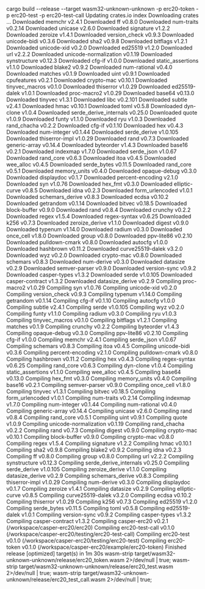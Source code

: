 cargo build --release --target wasm32-unknown-unknown  -p erc20-token  -p erc20-test  -p erc20-test-call
    Updating crates.io index
 Downloading crates ...
  Downloaded memchr v2.4.1
  Downloaded ff v0.8.0
  Downloaded num-traits v0.2.14
  Downloaded unicase v2.6.0
  Downloaded signature v1.2.2
  Downloaded zeroize v1.4.1
  Downloaded version_check v0.9.3
  Downloaded unicode-bidi v0.3.6
  Downloaded sha2 v0.9.8
  Downloaded bitflags v1.2.1
  Downloaded unicode-xid v0.2.0
  Downloaded ed25519 v1.2.0
  Downloaded url v2.2.2
  Downloaded unicode-normalization v0.1.19
  Downloaded synstructure v0.12.3
  Downloaded cfg-if v1.0.0
  Downloaded static_assertions v1.1.0
  Downloaded blake2 v0.9.2
  Downloaded num-rational v0.4.0
  Downloaded matches v0.1.9
  Downloaded uint v0.9.1
  Downloaded cpufeatures v0.2.1
  Downloaded crypto-mac v0.10.1
  Downloaded tinyvec_macros v0.1.0
  Downloaded thiserror v1.0.29
  Downloaded ed25519-dalek v1.0.1
  Downloaded proc-macro2 v1.0.29
  Downloaded base64 v0.13.0
  Downloaded tinyvec v1.3.1
  Downloaded libc v0.2.101
  Downloaded subtle v2.4.1
  Downloaded hmac v0.10.1
  Downloaded toml v0.5.8
  Downloaded dyn-clone v1.0.4
  Downloaded serde_derive_internals v0.25.0
  Downloaded quote v1.0.9
  Downloaded funty v1.1.0
  Downloaded ryu v1.0.3
  Downloaded rand_chacha v0.2.2
  Downloaded cfg-if v0.1.10
  Downloaded hex v0.4.3
  Downloaded num-integer v0.1.44
  Downloaded serde_derive v1.0.105
  Downloaded thiserror-impl v1.0.29
  Downloaded rand v0.7.3
  Downloaded generic-array v0.14.4
  Downloaded byteorder v1.4.3
  Downloaded base16 v0.2.1
  Downloaded indexmap v1.7.0
  Downloaded serde_json v1.0.67
  Downloaded rand_core v0.6.3
  Downloaded itoa v0.4.5
  Downloaded wee_alloc v0.4.5
  Downloaded serde_bytes v0.11.5
  Downloaded rand_core v0.5.1
  Downloaded memory_units v0.4.0
  Downloaded opaque-debug v0.3.0
  Downloaded displaydoc v0.1.7
  Downloaded percent-encoding v2.1.0
  Downloaded syn v1.0.76
  Downloaded hex_fmt v0.3.0
  Downloaded elliptic-curve v0.8.5
  Downloaded idna v0.2.3
  Downloaded form_urlencoded v1.0.1
  Downloaded schemars_derive v0.8.3
  Downloaded ecdsa v0.10.2
  Downloaded getrandom v0.1.14
  Downloaded bitvec v0.18.5
  Downloaded block-buffer v0.9.0
  Downloaded rand v0.8.4
  Downloaded crunchy v0.2.2
  Downloaded regex v1.5.4
  Downloaded regex-syntax v0.6.25
  Downloaded k256 v0.7.3
  Downloaded zeroize_derive v1.1.0
  Downloaded digest v0.9.0
  Downloaded typenum v1.14.0
  Downloaded radium v0.3.0
  Downloaded once_cell v1.8.0
  Downloaded group v0.8.0
  Downloaded ppv-lite86 v0.2.10
  Downloaded pulldown-cmark v0.8.0
  Downloaded autocfg v1.0.0
  Downloaded hashbrown v0.11.2
  Downloaded curve25519-dalek v3.2.0
  Downloaded wyz v0.2.0
  Downloaded crypto-mac v0.8.0
  Downloaded schemars v0.8.3
  Downloaded num-derive v0.3.0
  Downloaded datasize v0.2.9
  Downloaded semver-parser v0.9.0
  Downloaded version-sync v0.9.2
  Downloaded casper-types v1.3.2
  Downloaded serde v1.0.105
  Downloaded casper-contract v1.3.2
  Downloaded datasize_derive v0.2.9
   Compiling proc-macro2 v1.0.29
   Compiling syn v1.0.76
   Compiling unicode-xid v0.2.0
   Compiling version_check v0.9.3
   Compiling typenum v1.14.0
   Compiling getrandom v0.1.14
   Compiling cfg-if v0.1.10
   Compiling autocfg v1.0.0
   Compiling subtle v2.4.1
   Compiling serde v1.0.105
   Compiling wyz v0.2.0
   Compiling funty v1.1.0
   Compiling radium v0.3.0
   Compiling ryu v1.0.3
   Compiling tinyvec_macros v0.1.0
   Compiling bitflags v1.2.1
   Compiling matches v0.1.9
   Compiling crunchy v0.2.2
   Compiling byteorder v1.4.3
   Compiling opaque-debug v0.3.0
   Compiling ppv-lite86 v0.2.10
   Compiling cfg-if v1.0.0
   Compiling memchr v2.4.1
   Compiling serde_json v1.0.67
   Compiling schemars v0.8.3
   Compiling itoa v0.4.5
   Compiling unicode-bidi v0.3.6
   Compiling percent-encoding v2.1.0
   Compiling pulldown-cmark v0.8.0
   Compiling hashbrown v0.11.2
   Compiling hex v0.4.3
   Compiling regex-syntax v0.6.25
   Compiling rand_core v0.6.3
   Compiling dyn-clone v1.0.4
   Compiling static_assertions v1.1.0
   Compiling wee_alloc v0.4.5
   Compiling base64 v0.13.0
   Compiling hex_fmt v0.3.0
   Compiling memory_units v0.4.0
   Compiling base16 v0.2.1
   Compiling semver-parser v0.9.0
   Compiling once_cell v1.8.0
   Compiling tinyvec v1.3.1
   Compiling bitvec v0.18.5
   Compiling form_urlencoded v1.0.1
   Compiling num-traits v0.2.14
   Compiling indexmap v1.7.0
   Compiling num-integer v0.1.44
   Compiling num-rational v0.4.0
   Compiling generic-array v0.14.4
   Compiling unicase v2.6.0
   Compiling rand v0.8.4
   Compiling rand_core v0.5.1
   Compiling uint v0.9.1
   Compiling quote v1.0.9
   Compiling unicode-normalization v0.1.19
   Compiling rand_chacha v0.2.2
   Compiling rand v0.7.3
   Compiling digest v0.9.0
   Compiling crypto-mac v0.10.1
   Compiling block-buffer v0.9.0
   Compiling crypto-mac v0.8.0
   Compiling regex v1.5.4
   Compiling signature v1.2.2
   Compiling hmac v0.10.1
   Compiling sha2 v0.9.8
   Compiling blake2 v0.9.2
   Compiling idna v0.2.3
   Compiling ff v0.8.0
   Compiling group v0.8.0
   Compiling url v2.2.2
   Compiling synstructure v0.12.3
   Compiling serde_derive_internals v0.25.0
   Compiling serde_derive v1.0.105
   Compiling zeroize_derive v1.1.0
   Compiling datasize_derive v0.2.9
   Compiling schemars_derive v0.8.3
   Compiling thiserror-impl v1.0.29
   Compiling num-derive v0.3.0
   Compiling displaydoc v0.1.7
   Compiling zeroize v1.4.1
   Compiling datasize v0.2.9
   Compiling elliptic-curve v0.8.5
   Compiling curve25519-dalek v3.2.0
   Compiling ecdsa v0.10.2
   Compiling thiserror v1.0.29
   Compiling k256 v0.7.3
   Compiling ed25519 v1.2.0
   Compiling serde_bytes v0.11.5
   Compiling toml v0.5.8
   Compiling ed25519-dalek v1.0.1
   Compiling version-sync v0.9.2
   Compiling casper-types v1.3.2
   Compiling casper-contract v1.3.2
   Compiling casper-erc20 v0.2.1 (/workspace/casper-erc20/erc20)
   Compiling erc20-test-call v0.1.0 (/workspace/casper-erc20/testing/erc20-test-call)
   Compiling erc20-test v0.1.0 (/workspace/casper-erc20/testing/erc20-test)
   Compiling erc20-token v0.1.0 (/workspace/casper-erc20/example/erc20-token)
    Finished release [optimized] target(s) in 1m 30s
wasm-strip target/wasm32-unknown-unknown/release/erc20_token.wasm 2>/dev/null | true;  wasm-strip target/wasm32-unknown-unknown/release/erc20_test.wasm 2>/dev/null | true;  wasm-strip target/wasm32-unknown-unknown/release/erc20_test_call.wasm 2>/dev/null | true;
